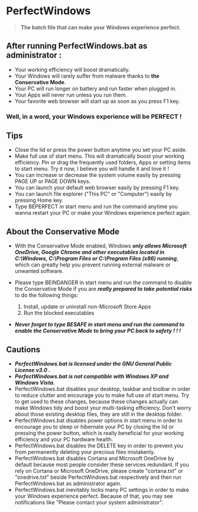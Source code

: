 # PerfectWindows
> **The batch file that can make your Windows experience perfect.**

## After running PerfectWindows.bat as administrator :

* Your working efficiency will boost dramatically.
* Your Windows will rarely suffer from malware thanks to **the Conservative Mode**.
* Your PC will run longer on battery and run faster when plugged in.
* Your Apps will never run unless you run them.
* Your favorite web browser will start up as soon as you press F1 key.
### Well, in a word, your Windows experience will be PERFECT !

## Tips
* Close the lid or press the power button anytime you set your PC aside.
* Make full use of start menu. This will dramatically boost your working efficiency. Pin or drag the frequently used folders, Apps or setting items to start menu. Try it now, I believe you will handle it and love it !
* You can increase or decrease the system volume easily by pressing PAGE UP or PAGE DOWN keys.
* You can launch your default web browser easily by pressing F1 key.
* You can launch file explorer ("This PC" or "Computer") easily by pressing Home key.
* Type BEPERFECT in start menu and run the command anytime you wanna restart your PC or make your Windows experience perfect again.

## About the Conservative Mode
* With the Conservative Mode enabled, Windows ***only allows Microsoft OneDrive, Google Chrome and other executables located in C:\Windows, C:\Program Files or C:\Program Files (x86) running***, which can greatly help you prevent running external malware or unwanted software.

* Please type BEINDANGER in start menu and run the command to disable the Conservative Mode if you are ***really prepared to take potential risks*** to do the following things:
	1. Install, update or uninstall non-Microsoft Store Apps
	2. Run the blocked executables
    
* ***Never forget to type BESAFE in start menu and run the command to enable the Conservative Mode to bring your PC back to safety ! ! !***



## Cautions
* ***PerfectWindows.bat is licensed under the GNU General Public License v3.0 .***
* ***PerfectWindows.bat is not compatible with Windows XP and Windows Vista.***
* PerfectWindows.bat disables your desktop, taskbar and toolbar in order to reduce clutter and encourage you to make full use of start menu. Try to get used to these changes, because these changes actually can make Windows tidy and boost your multi-tasking efficiency. Don't worry about those existing desktop files, they are still in the desktop folder.
* PerfectWindows.bat disables power options in start menu in order to encourage you to sleep or hibernate your PC by closing the lid or pressing the power button, which is really beneficial for your working efficiency and your PC hardware health. 
* PerfectWindows.bat disables the DELETE key in order to prevent you from permanently deleting your precious files mistakenly.
* PerfectWindows.bat disables Cortana and Microsoft OneDrive by default because most people consider these services redundant. If you rely on Cortana or Microsoft OneDrive, please create "cortana.txt" or "onedrive.txt" beside PerfectWindows.bat respectively and then run PerfectWindows.bat as administrator again. 
* PerfectWindows.bat inevitably locks many PC settings in order to make your Windows experience perfect. Because of that, you may see notifications like "Please contact your system administrator".
